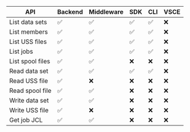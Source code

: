 | API              | Backend | Middleware | SDK | CLI | VSCE |
| ---------------- | ------- | ---------- | --- | --- | ---- |
| List data sets   | ✅      | ✅         | ✅  | ✅  | ❌   |
| List members     | ✅      | ✅         | ✅  | ✅  | ❌   |
| List USS files   | ✅      | ✅         | ✅  | ✅  | ❌   |
| List jobs        | ✅      | ✅         | ✅  | ✅  | ❌   |
| List spool files | ✅      | ✅         | ❌  | ❌  | ❌   |
| Read data set    | ✅      | ✅         | ✅  | ✅  | ❌   |
| Read USS file    | ✅      | ❌         | ❌  | ❌  | ❌   |
| Read spool file  | ✅      | ✅         | ❌  | ❌  | ❌   |
| Write data set   | ✅      | ✅         | ❌  | ❌  | ❌   |
| Write USS file   | ✅      | ❌         | ❌  | ❌  | ❌   |
| Get job JCL      | ✅      | ✅         | ❌  | ❌  | ❌   |
